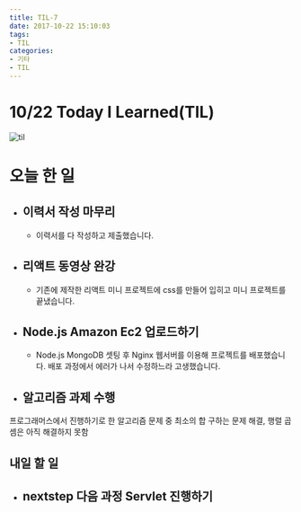 ```yaml
---
title: TIL-7
date: 2017-10-22 15:10:03
tags:
- TIL
categories:
- 기타
- TIL
---
```


# **10/22 Today I Learned(TIL)**

![til](/images/til/til.jpg)

# 오늘 한 일

- ## 이력서 작성 마무리

  - 이력서를 다 작성하고 제출했습니다.

- ## 리액트 동영상 완강

  - 기존에 제작한 리액트 미니 프로젝트에 css를 만들어 입히고 미니 프로젝트를 끝냈습니다.

- ## Node.js Amazon Ec2 업로드하기

  - Node.js MongoDB 셋팅 후 Nginx 웹서버를 이용해 프로젝트를 배포했습니다. 배포 과정에서 에러가 나서 수정하느라 고생했습니다.

- ## 알고리즘 과제 수행

프로그래머스에서 진행하기로 한 알고리즘 문제 중 최소의 합 구하는 문제 해결, 행렬 곱셈은 아직 해결하지 못함

## 내일 할 일

- ## nextstep 다음 과정 Servlet 진행하기
